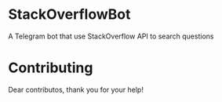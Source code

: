 # StackOverflowBot
A Telegram bot that use StackOverflow API to search questions

# Contributing
Dear contributos, thank you for your help!
